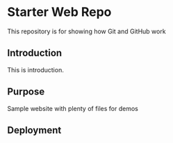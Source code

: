 # Starter Web Repo

This repository is for showing how Git and GitHub work

## Introduction

This is introduction.

## Purpose

Sample website with plenty of files for demos

## Deployment